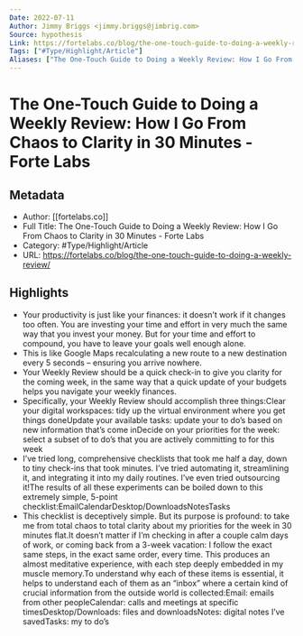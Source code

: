 ```yaml
---
Date: 2022-07-11
Author: Jimmy Briggs <jimmy.briggs@jimbrig.com>
Source: hypothesis
Link: https://fortelabs.co/blog/the-one-touch-guide-to-doing-a-weekly-review/
Tags: ["#Type/Highlight/Article"]
Aliases: ["The One-Touch Guide to Doing a Weekly Review: How I Go From Chaos to Clarity in 30 Minutes - Forte Labs", "The One-Touch Guide to Doing a Weekly Review: How I Go From Chaos to Clarity in 30 Minutes - Forte Labs"]
---
```

# The One-Touch Guide to Doing a Weekly Review: How I Go From Chaos to Clarity in 30 Minutes - Forte Labs

## Metadata
- Author: [[fortelabs.co]]
- Full Title: The One-Touch Guide to Doing a Weekly Review: How I Go From Chaos to Clarity in 30 Minutes - Forte Labs
- Category: #Type/Highlight/Article
- URL: https://fortelabs.co/blog/the-one-touch-guide-to-doing-a-weekly-review/

## Highlights
- Your productivity is just like your finances: it doesn’t work if it changes too often. You are investing your time and effort in very much the same way that you invest your money. But for your time and effort to compound, you have to leave your goals well enough alone.
- This is like Google Maps recalculating a new route to a new destination every 5 seconds – ensuring you arrive nowhere.
- Your Weekly Review should be a quick check-in to give you clarity for the coming week, in the same way that a quick update of your budgets helps you navigate your weekly finances.
- Specifically, your Weekly Review should accomplish three things:Clear your digital workspaces: tidy up the virtual environment where you get things doneUpdate your available tasks: update your to do’s based on new information that’s come inDecide on your priorities for the week: select a subset of to do’s that you are actively committing to for this week
- I’ve tried long, comprehensive checklists that took me half a day, down to tiny check-ins that took minutes. I’ve tried automating it, streamlining it, and integrating it into my daily routines. I’ve even tried outsourcing it!The results of all these experiments can be boiled down to this extremely simple, 5-point checklist:EmailCalendarDesktop/DownloadsNotesTasks
- This checklist is deceptively simple. But its purpose is profound: to take me from total chaos to total clarity about my priorities for the week in 30 minutes flat.It doesn’t matter if I’m checking in after a couple calm days of work, or coming back from a 3-week vacation: I follow the exact same steps, in the exact same order, every time. This produces an almost meditative experience, with each step deeply embedded in my muscle memory.To understand why each of these items is essential, it helps to understand each of them as an “inbox” where a certain kind of crucial information from the outside world is collected:Email: emails from other peopleCalendar: calls and meetings at specific timesDesktop/Downloads: files and downloadsNotes: digital notes I’ve savedTasks: my to do’s
